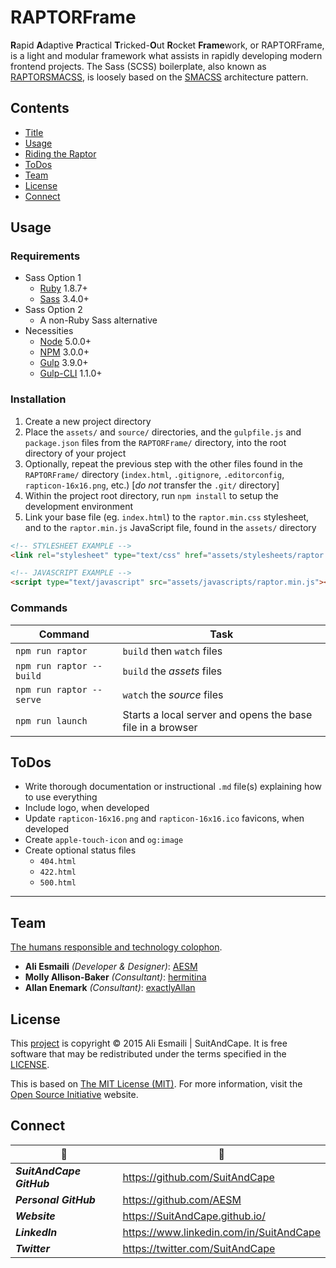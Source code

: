 <!-- README.md -->

RAPTORFrame
===============================================================================

**R**apid **A**daptive **P**ractical **T**ricked-**O**ut **R**ocket **Frame**work, or RAPTORFrame, is a light and modular framework what assists in rapidly developing modern frontend projects.
The Sass (SCSS) boilerplate, also known as [RAPTORSMACSS](https://github.com/SuitAndCape/RAPTORSMACSS), is loosely based on the [SMACSS](https://smacss.com/) architecture pattern.

## Contents

- [Title](#raptorframe)
- [Usage](#usage)
- [Riding the Raptor](#riding-the-raptor)
- [ToDos](#todos)
- [Team](#team)
- [License](#license)
- [Connect](#connect)

## Usage

### Requirements
- Sass Option 1
  + [Ruby](https://www.ruby-lang.org/en/) 1.8.7+ 
  + [Sass](https://github.com/sass/sass) 3.4.0+
- Sass Option 2
  + A non-Ruby Sass alternative
- Necessities
  + [Node](https://github.com/nodejs/node) 5.0.0+
  + [NPM](https://docs.npmjs.com/getting-started/what-is-npm) 3.0.0+
  + [Gulp](https://github.com/gulpjs/gulp) 3.9.0+
  + [Gulp-CLI](https://github.com/gulpjs/gulp-cli) 1.1.0+

### Installation
1. Create a new project directory
2. Place the `assets/` and `source/` directories, and the `gulpfile.js` and `package.json` files from the `RAPTORFrame/` directory, into the root directory of your project
3. Optionally, repeat the previous step with the other files found in the `RAPTORFrame/` directory (`index.html`, `.gitignore`, `.editorconfig`, `rapticon-16x16.png`, etc.) [_do not_ transfer the `.git/` directory]
4. Within the project root directory, run `npm install` to setup the development environment
5. Link your base file (eg. `index.html`) to the `raptor.min.css` stylesheet, and to the `raptor.min.js` JavaScript file, found in the `assets/` directory

``` html
<!-- STYLESHEET EXAMPLE -->
<link rel="stylesheet" type="text/css" href="assets/stylesheets/raptor.min.css" />
```

``` html
<!-- JAVASCRIPT EXAMPLE -->
<script type="text/javascript" src="assets/javascripts/raptor.min.js"></script>
```

### Commands
|          Command          |            Task            |
|---------------------------|----------------------------|
|      `npm run raptor`     | `build` then `watch` files |
| `npm run raptor -- build` | `build` the _assets_ files |
| `npm run raptor -- serve` | `watch` the _source_ files |
|     `npm run launch`      | Starts a local server and opens the base file in a browser |

## ToDos

- Write thorough documentation or instructional `.md` file(s) explaining how to use everything
- Include logo, when developed
- Update `rapticon-16x16.png` and `rapticon-16x16.ico` favicons, when developed
- Create `apple-touch-icon` and `og:image`
- Create optional status files
  + `404.html`
  + `422.html`
  + `500.html`

-------------------------------------------------------------------------------

## Team

[The humans responsible and technology colophon](https://github.com/SuitAndCape/RAPTORFrame/blob/Info/humans.txt).

- **Ali Esmaili** _(Developer & Designer)_: [AESM](https://github.com/AESM)
- **Molly Allison-Baker** _(Consultant)_: [hermitina](https://github.com/hermitina)
- **Allan Enemark** _(Consultant)_: [exactlyAllan](https://github.com/exactlyAllan)

## License

This [project](#raptorframe) is copyright © 2015 Ali Esmaili | SuitAndCape.  It is free software that may be redistributed under the terms specified in the [LICENSE](https://github.com/SuitAndCape/RAPTORFrame/blob/Info/LICENSE).

This is based on [The MIT License (MIT)](http://opensource.org/licenses/MIT).  For more information, visit the [Open Source Initiative](http://opensource.org/) website.

## Connect

|               :tophat:               |               :rocket:               |
| ------------------------------------ | ------------------------------------ |
**_SuitAndCape GitHub_** | https://github.com/SuitAndCape
**_Personal GitHub_**    | https://github.com/AESM
**_Website_**            | https://SuitAndCape.github.io/
**_LinkedIn_**           | https://www.linkedin.com/in/SuitAndCape
**_Twitter_**            | https://twitter.com/SuitAndCape
